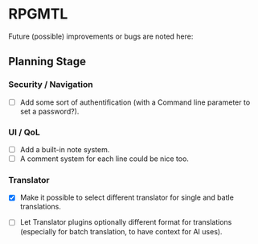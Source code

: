 # RPGMTL  
Future (possible) improvements or bugs are noted here:  
  
## Planning Stage  
  
### Security / Navigation  
- [ ] Add some sort of authentification (with a Command line parameter to set a password?).  
  
### UI / QoL  
  
- [ ] Add a built-in note system.  
- [ ] A comment system for each line could be nice too.  
  
### Translator
  
- [x] Make it possible to select different translator for single and batle translations.  
- [ ] Let Translator plugins optionally different format for translations (especially for batch translation, to have context for AI uses).
  
  